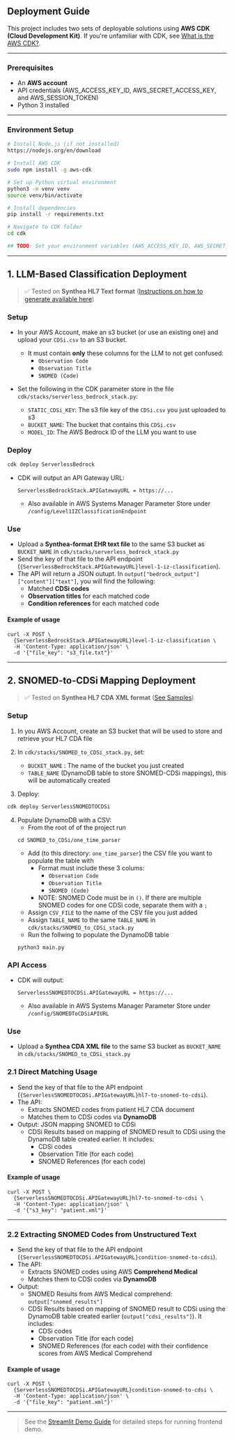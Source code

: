 ## Deployment Guide

This project includes two sets of deployable solutions using **AWS CDK (Cloud Development Kit)**. If you're unfamiliar with CDK, see [What is the AWS CDK?](https://docs.aws.amazon.com/cdk/v2/guide/home.html).

---

### Prerequisites

- An **AWS account**
- API credentials (AWS_ACCESS_KEY_ID, AWS_SECRET_ACCESS_KEY, and AWS_SESSION_TOKEN)
- Python 3 installed

---

### Environment Setup

```bash
# Install Node.js (if not installed)
https://nodejs.org/en/download

# Install AWS CDK
sudo npm install -g aws-cdk

# Set up Python virtual environment
python3 -m venv venv
source venv/bin/activate

# Install dependencies
pip install -r requirements.txt

# Navigate to CDK folder
cd cdk

## TODO: Set your environment variables (AWS_ACCESS_KEY_ID, AWS_SECRET_ACCESS_KEY, and AWS_SESSION_TOKEN)
```

---

## 1. LLM-Based Classification Deployment

> ✅ Tested on **Synthea HL7 Text format** ([Instructions on how to generate available here](https://github.com/synthetichealth/synthea))

### Setup

- In your AWS Account, make an s3 bucket (or use an existing one) and upload your `CDSi.csv` to an S3 bucket.
  - It must contain **only** these columns for the LLM to not get confused:
    - `Observation Code`
    - `Observation Title`
    - `SNOMED (Code)`

- Set the following in the CDK parameter store in the file `cdk/stacks/serverless_bedrock_stack.py`:
  - `STATIC_CDSi_KEY`: The s3 file key of the `CDSi.csv` you just uploaded to s3
  - `BUCKET_NAME`: The bucket that contains this `CDSi.csv`
  - `MODEL_ID`: The AWS Bedrock ID of the LLM you want to use

### Deploy

```bash
cdk deploy ServerlessBedrock
```

- CDK will output an API Gateway URL:
  ```
  ServerlessBedrockStack.APIGatewayURL = https://...
  ```
  - Also available in AWS Systems Manager Parameter Store under `/config/Level1IZClassificationEndpoint`

### Use
- Upload a **Synthea-format EHR text file** to the same S3 bucket as `BUCKET_NAME` in `cdk/stacks/serverless_bedrock_stack.py`
- Send the key of that file to the API endpoint (`{ServerlessBedrockStack.APIGatewayURL}level-1-iz-classification`).
- The API will return a JSON outupt. In `output["bedrock_output"]["content"]["text"]`, you will find the following:
  - Matched **CDSi codes**
  - **Observation titles** for each matched code
  - **Condition references** for each matched code

#### Example of usage
```
curl -X POST \
  {ServerlessBedrockStack.APIGatewayURL}level-1-iz-classification \
  -H 'Content-Type: application/json' \
  -d '{"file_key": "s3_file.txt"}'
```

---

## 2. SNOMED-to-CDSi Mapping Deployment

> ✅ Tested on **Synthea HL7 CDA XML format** ([See Samples](https://synthetichealth.github.io/synthea-sample-data/downloads/latest/synthea_sample_data_ccda_latest.zip))

### Setup
1. In you AWS Account, create an S3 bucket that will be used to store and retrieve your HL7 CDA file

2. In `cdk/stacks/SNOMED_to_CDSi_stack.py`, set:
   - `BUCKET_NAME` : The name of the bucket you just created
   - `TABLE_NAME` (DynamoDB table to store SNOMED-CDSi mappings), this will be automatically created

3. Deploy:

```bash
cdk deploy ServerlessSNOMEDTOCDSi
```

4. Populate DynamoDB with a CSV:
   - From the root of of the project run 
   ``` 
   cd SNOMED_to_CDSi/one_time_parser 
   ```
   - Add (to this directory: `one_time_parser`) the CSV file you want to populate the table with
      - Format must include these 3 colums:
        - `Observation Code`
        - `Observation Title`
        - `SNOMED (Code)`
      - NOTE: SNOMED Code must be in `()`. If there are multiple SNOMED codes for one CDSi code, separate them with a `;`
   - Assign `CSV_FILE` to the name of the CSV file you just added
   - Assign `TABLE_NAME` to the same `TABLE_NAME` in `cdk/stacks/SNOMED_to_CDSi_stack.py`
   - Run the follwing to populate the DynamoDB table
   ```
   python3 main.py
   ```

### API Access

- CDK will output:
  ```
  ServerlessSNOMEDTOCDSi.APIGatewayURL = https://...
  ```
  - Also available in AWS Systems Manager Parameter Store under `/config/SNOMEDToCDSiAPIURL`

### Use
- Upload a **Synthea CDA XML file** to the same S3 bucket as `BUCKET_NAME` in `cdk/stacks/SNOMED_to_CDSi_stack.py`

### 2.1 Direct Matching Usage

- Send the key of that file to the API endpoint (`{ServerlessSNOMEDTOCDSi.APIGatewayURL}hl7-to-snomed-to-cdsi`).
- The API:
  - Extracts SNOMED codes from patient HL7 CDA document
  - Matches them to CDSi codes via **DynamoDB**
- Output: JSON mapping SNOMED to CDSi
  - CDSi Results based on mapping of SNOMED result to CDSi using the DynamoDB table created earlier. It includes:
    - CDSi codes
    - Observation Title (for each code)
    - SNOMED References (for each code)

#### Example of usage
```
curl -X POST \
  {ServerlessSNOMEDTOCDSi.APIGatewayURL}hl7-to-snomed-to-cdsi \
  -H 'Content-Type: application/json' \
  -d '{"s3_key": "patient.xml"}'
```
---
### 2.2 Extracting SNOMED Codes from Unstructured Text

- Send the key of that file to the API endpoint (`{ServerlessSNOMEDTOCDSi.APIGatewayURL}condition-snomed-to-cdsi`).
- The API:
  - Extracts SNOMED codes using AWS **Comprehend Medical**
  - Matches them to CDSi codes via **DynamoDB**
- Output:
  - SNOMED Results from AWS Medical comprehend: `output["snomed_results"]`
  - CDSi Results based on mapping of SNOMED result to CDSi using the DynamoDB table created earlier (`output["cdsi_results"]`). It includes:
    - CDSi codes
    - Observation Title (for each code)
    - SNOMED References (for each code) with their confidence scores from AWS Medical Comprehend 

#### Example of usage
```
curl -X POST \
  {ServerlessSNOMEDTOCDSi.APIGatewayURL}condition-snomed-to-cdsi \
  -H 'Content-Type: application/json' \
  -d '{"file_key": "patient.xml"}'
```

---
> See the [Streamlit Demo Guide](./StreamlitDemo.md) for detailed steps for running frontend demo.